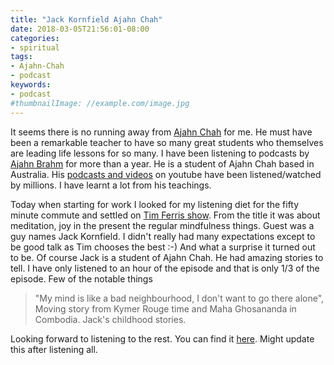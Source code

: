 ```yaml
---
title: "Jack Kornfield Ajahn Chah"
date: 2018-03-05T21:56:01-08:00
categories:
- spiritual
tags:
- Ajahn-Chah
- podcast
keywords:
- podcast
#thumbnailImage: //example.com/image.jpg
---
```

It seems there is no running away from [Ajahn Chah](https://en.wikipedia.org/wiki/Ajahn_Chah) for me. He must have been a remarkable teacher to have so many great students who themselves are leading life lessons for so many. I have been listening to podcasts by [Ajahn Brahm](https://bswa.org/teachers/ajahn-brahm/) for more than a year. He is a student of Ajahn Chah based in Australia. His [podcasts and videos](https://www.youtube.com/user/BuddhistSocietyWA/videos) on youtube have been listened/watched by millions. I have learnt a lot from his teachings.

Today when starting for work I looked for my listening diet for the fifty minute commute and settled on [Tim Ferris show](https://tim.blog/podcast/). From the title it was about meditation, joy in the present the regular mindfulness things. Guest was a guy names Jack Kornfield. I didn't really had many expectations except to be good talk as Tim chooses the best :-) And what a surprise it turned out to be. Of course Jack is a student of Ajahn Chah. He had amazing stories to tell. I have only listened to an hour of the episode and that is only 1/3 of the episode. Few of the notable things 

>"My mind is like a bad neighbourhood, I don't want to go there alone", 
>Moving story from Kymer Rouge time and Maha Ghosananda in Combodia. 
>Jack's childhood stories. 

Looking forward to listening to the rest. You can find it [here](https://tim.blog/2018/03/05/jack-kornfield/). Might update this after listening all.  

